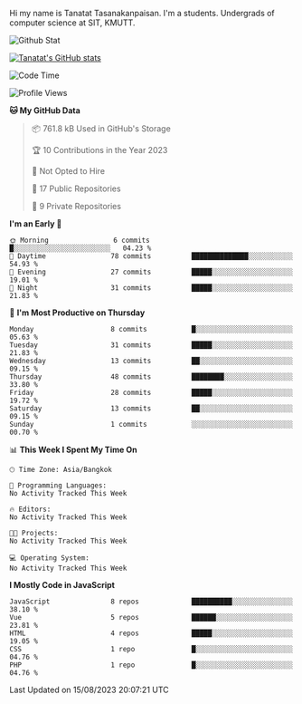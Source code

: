 Hi my name is Tanatat Tasanakanpaisan. I'm a students. Undergrads of computer science at SIT, KMUTT.

![Github Stat](https://github-profile-summary-cards.vercel.app/api/cards/profile-details?username=LilUzii-69&theme=dracula)

[![Tanatat's GitHub stats](https://github-readme-stats.vercel.app/api?username=LilUzii-69&show_icons=true&theme=radical)](https://github.com/anuraghazra/github-readme-stats)

<!--START_SECTION:waka-->
![Code Time](http://img.shields.io/badge/Code%20Time-43%20hrs%2052%20mins-blue)

![Profile Views](http://img.shields.io/badge/Profile%20Views-0-blue)

**🐱 My GitHub Data** 

> 📦 761.8 kB Used in GitHub's Storage 
 > 
> 🏆 10 Contributions in the Year 2023
 > 
> 🚫 Not Opted to Hire
 > 
> 📜 17 Public Repositories 
 > 
> 🔑 9 Private Repositories 
 > 
**I'm an Early 🐤** 

```text
🌞 Morning                6 commits           █░░░░░░░░░░░░░░░░░░░░░░░░   04.23 % 
🌆 Daytime                78 commits          ██████████████░░░░░░░░░░░   54.93 % 
🌃 Evening                27 commits          █████░░░░░░░░░░░░░░░░░░░░   19.01 % 
🌙 Night                  31 commits          █████░░░░░░░░░░░░░░░░░░░░   21.83 % 
```
📅 **I'm Most Productive on Thursday** 

```text
Monday                   8 commits           █░░░░░░░░░░░░░░░░░░░░░░░░   05.63 % 
Tuesday                  31 commits          █████░░░░░░░░░░░░░░░░░░░░   21.83 % 
Wednesday                13 commits          ██░░░░░░░░░░░░░░░░░░░░░░░   09.15 % 
Thursday                 48 commits          ████████░░░░░░░░░░░░░░░░░   33.80 % 
Friday                   28 commits          █████░░░░░░░░░░░░░░░░░░░░   19.72 % 
Saturday                 13 commits          ██░░░░░░░░░░░░░░░░░░░░░░░   09.15 % 
Sunday                   1 commits           ░░░░░░░░░░░░░░░░░░░░░░░░░   00.70 % 
```


📊 **This Week I Spent My Time On** 

```text
🕑︎ Time Zone: Asia/Bangkok

💬 Programming Languages: 
No Activity Tracked This Week

🔥 Editors: 
No Activity Tracked This Week

🐱‍💻 Projects: 
No Activity Tracked This Week

💻 Operating System: 
No Activity Tracked This Week
```

**I Mostly Code in JavaScript** 

```text
JavaScript               8 repos             ██████████░░░░░░░░░░░░░░░   38.10 % 
Vue                      5 repos             ██████░░░░░░░░░░░░░░░░░░░   23.81 % 
HTML                     4 repos             █████░░░░░░░░░░░░░░░░░░░░   19.05 % 
CSS                      1 repo              █░░░░░░░░░░░░░░░░░░░░░░░░   04.76 % 
PHP                      1 repo              █░░░░░░░░░░░░░░░░░░░░░░░░   04.76 % 
```




 Last Updated on 15/08/2023 20:07:21 UTC
<!--END_SECTION:waka-->